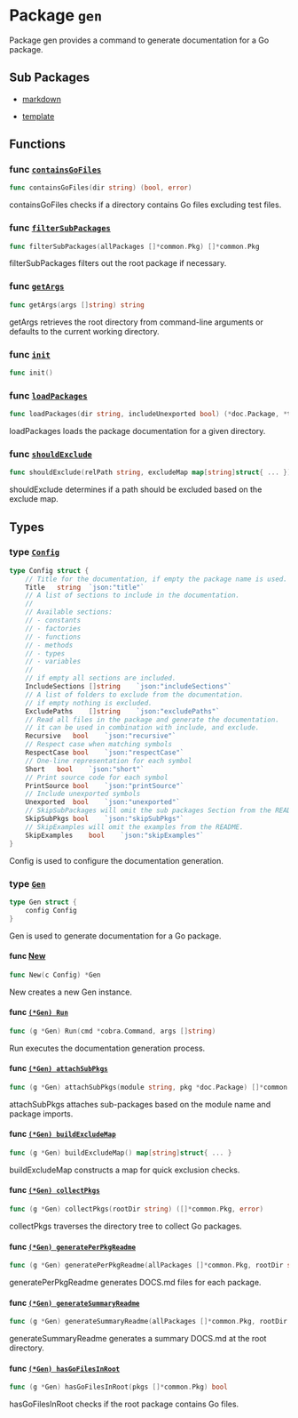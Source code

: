 # Package `gen`

Package gen provides a command to generate documentation for a Go package.

## Sub Packages

* [markdown](markdown/DOCS.md)

* [template](template/DOCS.md)

## Functions

### func [`containsGoFiles`](run.go#L72)

```go
func containsGoFiles(dir string) (bool, error)
```

containsGoFiles checks if a directory contains Go files excluding test files.

### func [`filterSubPackages`](types.go#L355)

```go
func filterSubPackages(allPackages []*common.Pkg) []*common.Pkg
```

filterSubPackages filters out the root package if necessary.

### func [`getArgs`](types.go#L367)

```go
func getArgs(args []string) string
```

getArgs retrieves the root directory from command-line arguments or defaults to the current working directory.

### func [`init`](run.go#L14)

```go
func init()
```

### func [`loadPackages`](run.go#L19)

```go
func loadPackages(dir string, includeUnexported bool) (*doc.Package, *token.FileSet, string, error)
```

loadPackages loads the package documentation for a given directory.

### func [`shouldExclude`](types.go#L254)

```go
func shouldExclude(relPath string, excludeMap map[string]struct{ ... }) bool
```

shouldExclude determines if a path should be excluded based on the exclude map.

## Types

### type [`Config`](types.go#L20)

```go
type Config struct {
	// Title for the documentation, if empty the package name is used.
	Title	string	`json:"title"`
	// A list of sections to include in the documentation.
	//
	// Available sections:
	// - constants
	// - factories
	// - functions
	// - methods
	// - types
	// - variables
	//
	// if empty all sections are included.
	IncludeSections	[]string	`json:"includeSections"`
	// A list of folders to exclude from the documentation.
	// if empty nothing is excluded.
	ExcludePaths	[]string	`json:"excludePaths"`
	// Read all files in the package and generate the documentation.
	// it can be used in combination with include, and exclude.
	Recursive	bool	`json:"recursive"`
	// Respect case when matching symbols
	RespectCase	bool	`json:"respectCase"`
	// One-line representation for each symbol
	Short	bool	`json:"short"`
	// Print source code for each symbol
	PrintSource	bool	`json:"printSource"`
	// Include unexported symbols
	Unexported	bool	`json:"unexported"`
	// SkipSubPackages will omit the sub packages Section from the README.
	SkipSubPkgs	bool	`json:"skipSubPkgs"`
	// SkipExamples will omit the examples from the README.
	SkipExamples	bool	`json:"skipExamples"`
}
```

Config is used to configure the documentation generation.

### type [`Gen`](types.go#L56)

```go
type Gen struct {
	config Config
}
```

Gen is used to generate documentation for a Go package.

#### func [New](types.go#L61)

```go
func New(c Config) *Gen
```

New creates a new Gen instance.

#### func [`(*Gen) Run`](types.go#L66)

```go
func (g *Gen) Run(cmd *cobra.Command, args []string)
```

Run executes the documentation generation process.

#### func [`(*Gen) attachSubPkgs`](types.go#L389)

```go
func (g *Gen) attachSubPkgs(module string, pkg *doc.Package) []*common.Pkg
```

attachSubPkgs attaches sub-packages based on the module name and package imports.

#### func [`(*Gen) buildExcludeMap`](types.go#L244)

```go
func (g *Gen) buildExcludeMap() map[string]struct{ ... }
```

buildExcludeMap constructs a map for quick exclusion checks.

#### func [`(*Gen) collectPkgs`](types.go#L105)

```go
func (g *Gen) collectPkgs(rootDir string) ([]*common.Pkg, error)
```

collectPkgs traverses the directory tree to collect Go packages.

#### func [`(*Gen) generatePerPkgReadme`](types.go#L264)

```go
func (g *Gen) generatePerPkgReadme(allPackages []*common.Pkg, rootDir string, cfg Config)
```

generatePerPkgReadme generates DOCS.md files for each package.

#### func [`(*Gen) generateSummaryReadme`](types.go#L324)

```go
func (g *Gen) generateSummaryReadme(allPackages []*common.Pkg, rootDir string, cfg Config)
```

generateSummaryReadme generates a summary DOCS.md at the root directory.

#### func [`(*Gen) hasGoFilesInRoot`](types.go#L93)

```go
func (g *Gen) hasGoFilesInRoot(pkgs []*common.Pkg) bool
```

hasGoFilesInRoot checks if the root package contains Go files.
